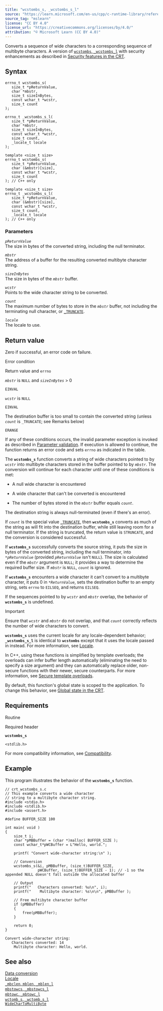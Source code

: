 ```yaml
---
title: "wcstombs_s, _wcstombs_s_l"
source: "https://learn.microsoft.com/en-us/cpp/c-runtime-library/reference/wcstombs-s-wcstombs-s-l?view=msvc-170"
source_tag: "mslearn"
license: "CC BY 4.0"
license_url: "https://creativecommons.org/licenses/by/4.0/"
attribution: "© Microsoft Learn (CC BY 4.0)"
---
```

Converts a sequence of wide characters to a corresponding sequence of multibyte characters. A version of [`wcstombs`, `_wcstombs_l`](https://learn.microsoft.com/en-us/cpp/c-runtime-library/reference/wcstombs-wcstombs-l?view=msvc-170) with security enhancements as described in [Security features in the CRT](https://learn.microsoft.com/en-us/cpp/c-runtime-library/security-features-in-the-crt?view=msvc-170).

## Syntax

```
errno_t wcstombs_s(
   size_t *pReturnValue,
   char *mbstr,
   size_t sizeInBytes,
   const wchar_t *wcstr,
   size_t count
);

errno_t _wcstombs_s_l(
   size_t *pReturnValue,
   char *mbstr,
   size_t sizeInBytes,
   const wchar_t *wcstr,
   size_t count,
   _locale_t locale
);

template <size_t size>
errno_t wcstombs_s(
   size_t *pReturnValue,
   char (&mbstr)[size],
   const wchar_t *wcstr,
   size_t count
); // C++ only

template <size_t size>
errno_t _wcstombs_s_l(
   size_t *pReturnValue,
   char (&mbstr)[size],
   const wchar_t *wcstr,
   size_t count,
   _locale_t locale
); // C++ only
```

### Parameters

_`pReturnValue`_  
The size in bytes of the converted string, including the null terminator.

_`mbstr`_  
The address of a buffer for the resulting converted multibyte character string.

_`sizeInBytes`_  
The size in bytes of the _`mbstr`_ buffer.

_`wcstr`_  
Points to the wide character string to be converted.

_`count`_  
The maximum number of bytes to store in the _`mbstr`_ buffer, not including the terminating null character, or [`_TRUNCATE`](https://learn.microsoft.com/en-us/cpp/c-runtime-library/truncate?view=msvc-170).

_`locale`_  
The locale to use.

## Return value

Zero if successful, an error code on failure.

Error condition

Return value and `errno`

_`mbstr`_ is `NULL` and _`sizeInBytes`_ > 0

`EINVAL`

_`wcstr`_ is `NULL`

`EINVAL`

The destination buffer is too small to contain the converted string (unless _`count`_ is `_TRUNCATE`; see Remarks below)

`ERANGE`

If any of these conditions occurs, the invalid parameter exception is invoked as described in [Parameter validation](https://learn.microsoft.com/en-us/cpp/c-runtime-library/parameter-validation?view=msvc-170). If execution is allowed to continue, the function returns an error code and sets `errno` as indicated in the table.

The **`wcstombs_s`** function converts a string of wide characters pointed to by _`wcstr`_ into multibyte characters stored in the buffer pointed to by _`mbstr`_. The conversion will continue for each character until one of these conditions is met:

*   A null wide character is encountered
    
*   A wide character that can't be converted is encountered
    
*   The number of bytes stored in the _`mbstr`_ buffer equals _`count`_.
    

The destination string is always null-terminated (even if there's an error).

If _`count`_ is the special value [`_TRUNCATE`](https://learn.microsoft.com/en-us/cpp/c-runtime-library/truncate?view=msvc-170), then **`wcstombs_s`** converts as much of the string as will fit into the destination buffer, while still leaving room for a null terminator. If the string is truncated, the return value is `STRUNCATE`, and the conversion is considered successful.

If **`wcstombs_s`** successfully converts the source string, it puts the size in bytes of the converted string, including the null terminator, into _`*pReturnValue`_ (provided _`pReturnValue`_ isn't `NULL`). The size is calculated even if the _`mbstr`_ argument is `NULL`; it provides a way to determine the required buffer size. If _`mbstr`_ is `NULL`, _`count`_ is ignored.

If **`wcstombs_s`** encounters a wide character it can't convert to a multibyte character, it puts 0 in _`*ReturnValue`_, sets the destination buffer to an empty string, sets `errno` to `EILSEQ`, and returns `EILSEQ`.

If the sequences pointed to by _`wcstr`_ and _`mbstr`_ overlap, the behavior of **`wcstombs_s`** is undefined.

Important

Ensure that _`wcstr`_ and _`mbstr`_ do not overlap, and that _`count`_ correctly reflects the number of wide characters to convert.

**`wcstombs_s`** uses the current locale for any locale-dependent behavior; **`_wcstombs_s_l`** is identical to **`wcstombs`** except that it uses the locale passed in instead. For more information, see [Locale](https://learn.microsoft.com/en-us/cpp/c-runtime-library/locale?view=msvc-170).

In C++, using these functions is simplified by template overloads; the overloads can infer buffer length automatically (eliminating the need to specify a size argument) and they can automatically replace older, non-secure functions with their newer, secure counterparts. For more information, see [Secure template overloads](https://learn.microsoft.com/en-us/cpp/c-runtime-library/secure-template-overloads?view=msvc-170).

By default, this function's global state is scoped to the application. To change this behavior, see [Global state in the CRT](https://learn.microsoft.com/en-us/cpp/c-runtime-library/global-state?view=msvc-170).

## Requirements

Routine

Required header

**`wcstombs_s`**

`<stdlib.h>`

For more compatibility information, see [Compatibility](https://learn.microsoft.com/en-us/cpp/c-runtime-library/compatibility?view=msvc-170).

## Example

This program illustrates the behavior of the **`wcstombs_s`** function.

```
// crt_wcstombs_s.c
// This example converts a wide character
// string to a multibyte character string.
#include <stdio.h>
#include <stdlib.h>
#include <assert.h>

#define BUFFER_SIZE 100

int main( void )
{
    size_t i;
    char *pMBBuffer = (char *)malloc( BUFFER_SIZE );
    const wchar_t*pWCBuffer = L"Hello, world.";

    printf( "Convert wide-character string:\n" );

    // Conversion
    wcstombs_s(&i, pMBBuffer, (size_t)BUFFER_SIZE,
               pWCBuffer, (size_t)BUFFER_SIZE - 1); // -1 so the appended NULL doesn't fall outside the allocated buffer

    // Output
    printf("   Characters converted: %u\n", i);
    printf("    Multibyte character: %s\n\n", pMBBuffer );

    // Free multibyte character buffer
    if (pMBBuffer)
    {
        free(pMBBuffer);
    }
    
    return 0;
}
```

```
Convert wide-character string:
   Characters converted: 14
    Multibyte character: Hello, world.
```

## See also

[Data conversion](https://learn.microsoft.com/en-us/cpp/c-runtime-library/data-conversion?view=msvc-170)  
[Locale](https://learn.microsoft.com/en-us/cpp/c-runtime-library/locale?view=msvc-170)  
[`_mbclen`, `mblen`, `_mblen_l`](https://learn.microsoft.com/en-us/cpp/c-runtime-library/reference/mbclen-mblen-mblen-l?view=msvc-170)  
[`mbstowcs`, `_mbstowcs_l`](https://learn.microsoft.com/en-us/cpp/c-runtime-library/reference/mbstowcs-mbstowcs-l?view=msvc-170)  
[`mbtowc`, `_mbtowc_l`](https://learn.microsoft.com/en-us/cpp/c-runtime-library/reference/mbtowc-mbtowc-l?view=msvc-170)  
[`wctomb_s`, `_wctomb_s_l`](https://learn.microsoft.com/en-us/cpp/c-runtime-library/reference/wctomb-s-wctomb-s-l?view=msvc-170)  
[`WideCharToMultiByte`](https://learn.microsoft.com/en-us/windows/win32/api/stringapiset/nf-stringapiset-widechartomultibyte)